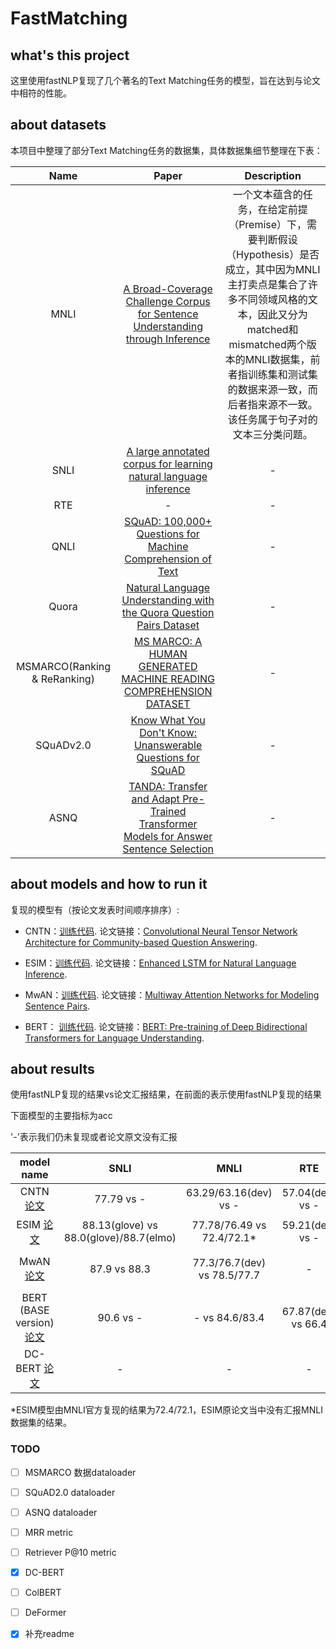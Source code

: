 # FastMatching

## what's this project
这里使用fastNLP复现了几个著名的Text Matching任务的模型，旨在达到与论文中相符的性能。

## about datasets
本项目中整理了部分Text Matching任务的数据集，具体数据集细节整理在下表：

Name| Paper | Description 
:---: | :---: | :---: 
MNLI | [A Broad-Coverage Challenge Corpus for Sentence Understanding through Inference](https://arxiv.org/pdf/1704.05426.pdf) | 一个文本蕴含的任务，在给定前提（Premise）下，需要判断假设（Hypothesis）是否成立，其中因为MNLI主打卖点是集合了许多不同领域风格的文本，因此又分为matched和mismatched两个版本的MNLI数据集，前者指训练集和测试集的数据来源一致，而后者指来源不一致。该任务属于句子对的文本三分类问题。 
SNLI | [A large annotated corpus for learning natural language inference](https://arxiv.org/pdf/1508.05326.pdf) | -
RTE | - | -
QNLI | [SQuAD: 100,000+ Questions for Machine Comprehension of Text](https://arxiv.org/pdf/1606.05250.pdf) | -
Quora | [Natural Language Understanding with the Quora Question Pairs Dataset](https://arxiv.org/pdf/1907.01041.pdf) | -
MSMARCO(Ranking & ReRanking) | [MS MARCO: A HUMAN GENERATED MACHINE READING COMPREHENSION DATASET](https://arxiv.org/pdf/1611.09268.pdf) | -
SQuADv2.0| [Know What You Don't Know: Unanswerable Questions for SQuAD](https://arxiv.org/pdf/1806.03822.pdf) | -
ASNQ | [TANDA: Transfer and Adapt Pre-Trained Transformer Models for Answer Sentence Selection](https://arxiv.org/pdf/1911.04118.pdf) | -

## about models and how to run it 

复现的模型有（按论文发表时间顺序排序）:
- CNTN：[训练代码](IR/matching_cntn.py).
论文链接：[Convolutional Neural Tensor Network Architecture for Community-based Question Answering](https://www.aaai.org/ocs/index.php/IJCAI/IJCAI15/paper/view/11401/10844). 

- ESIM：[训练代码](IR/matching_esim.py).
论文链接：[Enhanced LSTM for Natural Language Inference](https://arxiv.org/pdf/1609.06038.pdf).

- MwAN：[训练代码](IR/matching_mwan.py).
论文链接：[Multiway Attention Networks for Modeling Sentence Pairs](https://www.ijcai.org/proceedings/2018/0613.pdf).

- BERT： [训练代码](IR/matching_bert.py).
论文链接：[BERT: Pre-training of Deep Bidirectional Transformers for Language Understanding](https://arxiv.org/pdf/1810.04805.pdf).

## about results
使用fastNLP复现的结果vs论文汇报结果，在前面的表示使用fastNLP复现的结果

下面模型的主要指标为acc

'\-'表示我们仍未复现或者论文原文没有汇报

model name | SNLI | MNLI | RTE | QNLI | Quora
:---: | :---: | :---: | :---: | :---: | :---:
CNTN  [论文](https://www.aaai.org/ocs/index.php/IJCAI/IJCAI15/paper/view/11401/10844) | 77.79 vs - | 63.29/63.16(dev) vs - | 57.04(dev) vs - | 62.38(dev) vs - | - |
ESIM  [论文](https://arxiv.org/pdf/1609.06038.pdf) | 88.13(glove) vs 88.0(glove)/88.7(elmo) | 77.78/76.49 vs 72.4/72.1* | 59.21(dev) vs - | 76.97(dev) vs - | - |
MwAN  [论文](https://www.ijcai.org/proceedings/2018/0613.pdf) | 87.9 vs 88.3 | 77.3/76.7(dev) vs 78.5/77.7 | - | 74.6(dev) vs - | 85.6 vs 89.12 |
BERT (BASE version) [论文](https://arxiv.org/pdf/1810.04805.pdf) | 90.6 vs - | - vs 84.6/83.4| 67.87(dev) vs 66.4 | 90.97(dev) vs 90.5 | - |
DC-BERT [论文](https://arxiv.org/pdf/2002.12591.pdf)| - | - | - | - |


*ESIM模型由MNLI官方复现的结果为72.4/72.1，ESIM原论文当中没有汇报MNLI数据集的结果。



### TODO

- [ ] MSMARCO 数据dataloader

- [ ] SQuAD2.0 dataloader

- [ ] ASNQ dataloader

- [ ] MRR metric

- [ ] Retriever P@10 metric

- [x] DC-BERT

- [ ] ColBERT

- [ ] DeFormer

- [x] 补充readme